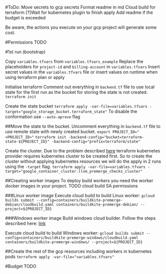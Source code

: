 #ToDo:
Move secrets to gcp secrets
Format readme in md
Cloud build for terraform
[?]Wait for kubernetes plugin to finish apply
Add readme if the budget is exceeded

Be aware, the actions you execute on your gcp project will generate some cost.

#Permissions
TODO

#1st run (bootstrap)

Copy `variables.tfvars` from `variables.tfvars_example`
Replace the placeholders for `project-id` and `billing-account` in `variables.tfvars`
Insert secret values in the `variables.tfvars` file or insert values on runtime when using terraform plan or apply

Initialise terraform
Comment out everything in `backend.tf` file to use local state for the first run as the bucket for storing the state is not created.
```terraform init```

Create the state bucket
```terraform apply -var-file=variables.tfvars -target="google_storage_bucket.terraform_state"```
To disable the conformation use `--auto-aprove` flag

##Move the state to the bucket.
Uncomment everything in `backend.tf` file to use remote state with newly created bucket.
```export PROJECT_ID="<PROJECT_ID>"```
```terraform init -backend-config="bucket=terraform-state-${PROJECT_ID}" -backend-config="prefix=terraform/state"```

Create the cluster. Due to the problem described [here](https://github.com/hashicorp/terraform-provider-kubernetes/issues/1775) terraform kubernetes provider requires kubernetes cluster to be created first. So to create the cluster without applying kubernetes resources we will do the apply in 2 runs using the `-target` flag.
```terraform apply -var-file=variables.tfvars -target="google_container_cluster.llvm_premerge_checks_cluster"```

##Creating worker images
To deploy build workers you need the worker docker images in your project.
TODO cloud build SA permissions

###Linux worker image
Execute cloud build to build Linux worker:
```gcloud builds submit --config=containers/buildkite-premerge-debian/cloudbuild.yaml containers/buildkite-premerge-debian/ --project=${PROJECT_ID}```

###Windows worker image
Build windows cloud builder. Follow the steps described here: [link](https://github.com/GoogleCloudPlatform/cloud-builders-community/tree/master/windows-builder)

Execute cloud build to build Windows worker:
```gcloud builds submit --config=containers/buildkite-premerge-windows/cloudbuild.yaml containers/buildkite-premerge-windows/ --project=${PROJECT_ID}```

##Create the rest of the gcp resources including workers in kubernetes pods
```terraform apply -var-file="variables.tfvars"```

#Budget
TODO